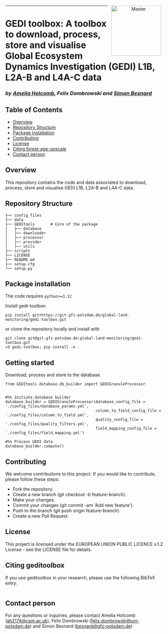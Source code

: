 <p align="center">
<a href="https://git.gfz-potsdam.de/global-land-monitoring/gedi-toolbox.git">
    <img src="https://media.gfz-potsdam.de/gfz/wv/pic/Bildarchiv/gfz/GFZ-CD_LogoRGB_en.png" alt="Master" height="158px" hspace="10px" vspace="0px" align="right">
  </a>
</p>

***
# GEDI toolbox: A toolbox to download, process, store and visualise Global Ecosystem Dynamics Investigation (GEDI) L1B, L2A-B and L4A-C data #

### *by [Amelia Holcomb](https://ameliaholcomb.github.io/), Felix Dombrowski and [Simon Besnard](https://simonbesnard1.github.io/)*

## Table of Contents

- [Overview](#overview)
- [Repository Structure](#repository-structure)
- [Package installation](#package-installation)
- [Contributing](#contributing)
- [License](#license)
- [Citing forest-age-upscale](#citing-forest-age-upscale)
- [Contact person](#contact-person)

## Overview
This repository contains the code and data associated to download, process, store and visualise GEDI L1B, L2A-B and L4A-C data.

## Repository Structure

```plaintext
├── config_files
├── data
├── GEDItools 		# Core of the package
│   ├── database
│   ├── downloader
│   ├── processor
│   ├── provider
│   ├── utils
├── scripts
├── LICENSE
├── README.md
├── setup.cfg
└── setup.py
```

## Package installation

The code requires `python>=3.12`

Install gedi-toolbox:

```
pip install git+https://git.gfz-potsdam.de/global-land-monitoring/gedi-toolbox.git

```

or clone the repository locally and install with

```
git clone git@git.gfz-potsdam.de:global-land-monitoring/gedi-toolbox.git
cd gedi-toolbox; pip install -e .
```

## Getting started

Download, process and store to the database
```
from GEDItools.database.db_builder import GEDIGranuleProcessor


#%% Initiate database builder
database_builder = GEDIGranuleProcessor(database_config_file = './config_files/database_params.yml', 
                                        column_to_field_config_file = './config_files/column_to_field.yml',
                                        quality_config_file = './config_files/quality_filters.yml',
                                        field_mapping_config_file = './config_files/field_mapping.yml')

#%% Process GEDI data
database_builder.compute()

```

## Contributing

We welcome contributions to this project. If you would like to contribute, please follow these steps:

- Fork the repository.
- Create a new branch (git checkout -b feature-branch).
- Make your changes.
- Commit your changes (git commit -am 'Add new feature').
- Push to the branch (git push origin feature-branch).
- Create a new Pull Request.

## License
This project is licensed under the EUROPEAN UNION PUBLIC LICENCE v.1.2 License - see the LICENSE file for details.

## Citing geditoolbox

If you use geditoolbox in your research, please use the following BibTeX entry.

```

```

## Contact person
For any questions or inquiries, please contact Amelia Holcomb (ah2174@cam.ac.uk), Felix Dombrowski (felix.dombrowski@uni-potsdam.de) and Simon Besnard (besnard@gfz-potsdam.de)

